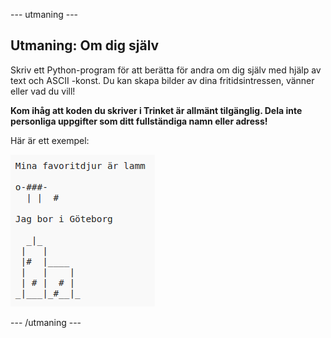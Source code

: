 \--- utmaning \---

## Utmaning: Om dig själv

Skriv ett Python-program för att berätta för andra om dig själv med hjälp av text och ASCII -konst. Du kan skapa bilder av dina fritidsintressen, vänner eller vad du vill!

**Kom ihåg att koden du skriver i Trinket är allmänt tilgänglig. Dela inte personliga uppgifter som ditt fullständiga namn eller adress!**

Här är ett exempel:

![skärmdump](images/me-about.png)

\--- /utmaning \---
